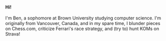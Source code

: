 #### **Hi!**

I'm Ben, a sophomore at Brown University studying computer science. I'm originally from Vancouver, Canada, and in my spare time, I blunder pieces on Chess.com, criticize Ferrari's race strategy, and (try to) hunt KOMs on Strava!